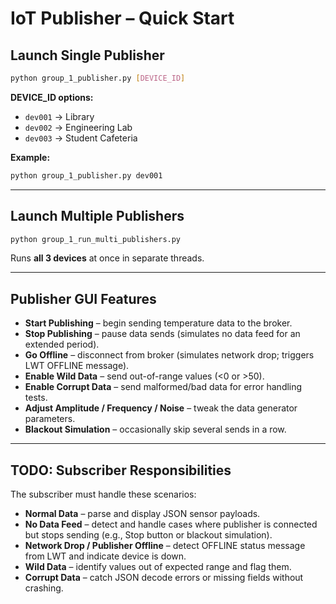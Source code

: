 # IoT Publisher – Quick Start

## Launch Single Publisher
```bash
python group_1_publisher.py [DEVICE_ID]
```

**DEVICE_ID options:**
- `dev001` → Library
- `dev002` → Engineering Lab
- `dev003` → Student Cafeteria

**Example:**
```bash
python group_1_publisher.py dev001
```

---

## Launch Multiple Publishers
```bash
python group_1_run_multi_publishers.py
```
Runs **all 3 devices** at once in separate threads.

---

## Publisher GUI Features

- **Start Publishing** – begin sending temperature data to the broker.
- **Stop Publishing** – pause data sends (simulates no data feed for an extended period).
- **Go Offline** – disconnect from broker (simulates network drop; triggers LWT OFFLINE message).
- **Enable Wild Data** – send out-of-range values (<0 or >50).
- **Enable Corrupt Data** – send malformed/bad data for error handling tests.
- **Adjust Amplitude / Frequency / Noise** – tweak the data generator parameters.
- **Blackout Simulation** – occasionally skip several sends in a row.

---

## TODO: Subscriber Responsibilities
The subscriber must handle these scenarios:
- **Normal Data** – parse and display JSON sensor payloads.
- **No Data Feed** – detect and handle cases where publisher is connected but stops sending (e.g., Stop button or blackout simulation).
- **Network Drop / Publisher Offline** – detect OFFLINE status message from LWT and indicate device is down.
- **Wild Data** – identify values out of expected range and flag them.
- **Corrupt Data** – catch JSON decode errors or missing fields without crashing.

